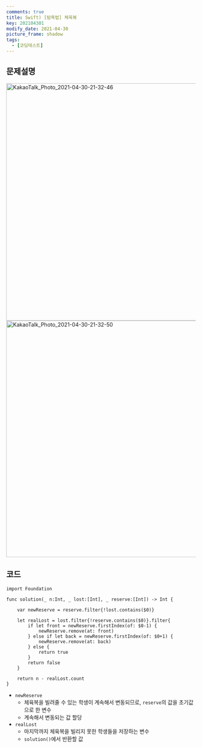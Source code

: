 ```yaml
---
comments: true
title: Swift) [탐욕법] 체육복
key: 202104301
modify_date: 2021-04-30
picture_frame: shadow
tags:
  - [코딩테스트]
---
```

 
## 문제설명
 
<img width="629" alt="KakaoTalk_Photo_2021-04-30-21-32-46" src="https://user-images.githubusercontent.com/50580583/116695489-a7152b80-a9fb-11eb-9267-7698a446df12.png">
<img width="627" alt="KakaoTalk_Photo_2021-04-30-21-32-50" src="https://user-images.githubusercontent.com/50580583/116695493-a8465880-a9fb-11eb-9127-4035da338f7c.png">
 
## 코드
 
```
import Foundation
 
func solution(_ n:Int, _ lost:[Int], _ reserve:[Int]) -> Int {
 
    var newReserve = reserve.filter{!lost.contains($0)}
    
    let realLost = lost.filter{!reserve.contains($0)}.filter{
        if let front = newReserve.firstIndex(of: $0-1) {
            newReserve.remove(at: front)
        } else if let back = newReserve.firstIndex(of: $0+1) {
            newReserve.remove(at: back)
        } else {
            return true
        }
        return false
    }
    
    return n - realLost.count
}
```
- `newReserve`
  - 체육복을 빌려줄 수 있는 학생이 계속해서 변동되므로, `reserve`의 값을 초기값으로 한 변수
  - 계속해서 변동되는 값 할당
- `realLost`
  - 마지막까지 체육복을 빌리지 못한 학생들을 저장하는 변수
  - `solution()`에서 반환할 값
 
